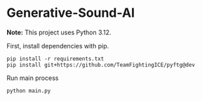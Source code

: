 # Generative-Sound-AI

**Note:** This project uses Python 3.12.

First, install dependencies with pip.
```
pip install -r requirements.txt
pip install git+https://github.com/TeamFightingICE/pyftg@dev
```

Run main process
```
python main.py
```
